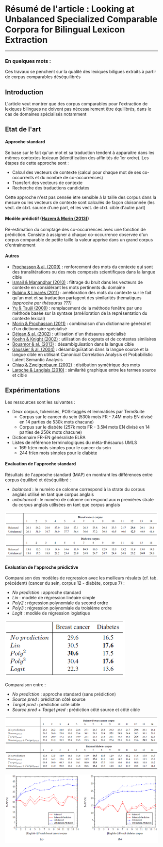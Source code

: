 # Résumé de l'article : Looking at Unbalanced Specialized Comparable Corpora for Bilingual Lexicon Extraction
---------

### En quelques mots : 
Ces travaux se penchent sur la qualité des lexiques biligues extraits à partir de corpus comparables déséquilibrés


## Introduction
L'article veut montrer que des corpus comparables pour l'extraction de lexiques bilingues ne doivent pas nécessairement être équilibrés, dans le cas de domaines spécialisés notamment



## Etat de l'art

#### Approche standard
Se base sur le fait qu'un mot et sa traduction tendent à apparaitre dans les mêmes contextes lexicaux (identification des affinités de 1er ordre). Les étapes de cette approche sont :
* Calcul des vecteurs de contexte (calcul pour chaque mot de ses co-occurrents et du nombre de co-occurrences)
* Transfert des vecteurs de contexte
* Recherche des traductions candidates

Cette approche n'est pas censée être sensible à la taille des corpus dans la mesure ou les vecteurs de contexte sont calculés de façon cloisonnée (les vect. de ctxt. source d'une part, et les vect. de ctxt. cible d'autre part)


#### Modèle prédictif ([Hazem & Morin (2013)](http://www.aclweb.org/anthology/I13-1196))

Ré-estimation du comptage des co-occurrences avec une fonction de prédiction. Consiste à assigner à chaque co-occurrence observée d'un corpus comparable de petite taille la valeur apprise dans un grand corpus d'entrainement



#### Autres
* [Prochasson & al. (2009)]() : renforcement des mots du contexte qui sont des translitérations ou des mots composés scientifiques dans la langue cible
* [Ismail & Manandhar (2010)]() : filtrage du bruit dans les vecteurs de contexte en considérant les mots pertinents du domaine
* [Rubino & Linarès (2011)]() : amélioration des mots du contexte sur le fait qu'un mot et sa traduction partagent des similarités thématiques _(approche par thésaurus ???)_
* [Yu & Tsujii (2009)]() : remplacement de la méthode fenêtre par une méthode basée sur la syntaxe (amélioration de la représentation du contexte lexical)
* [Morin & Prochasson (2011)]() : combinaison d'un dictionnaire général et d'un dictionnaire spécialisé
* [Déjean & al. (2002)]() : utilisation d'un thésaurus spécialisé
* [Koehn & Knight (2002)]() : utilisation de cognats et de contextes similaires
* [Bouamor & al. (2013)]() : désambiguïsation dans la langue cible
* [Gaussier & al. (2004)]() : désambiguïsation dans la langue source et la langue cible en utilisant Canonical Correlation Analysis et Probabilistic Latent Semantic Analysis
* [Chiao & Zweigenbaum (2002)]() : distibution symétrique des mots
* [Laroche & Langlais (2010)]() : similarité graphique entre les termes source et cible




## Expérimentations 
Les ressources sont les suivantes :
* Deux corpus, tokenisés, POS-taggés et lemmatisés par TermSuite 
  * Corpus sur le cancer du sein (530k mots FR - 7.4M mots EN divisé en 14 parties de 530k mots chacune)
  * Corpus sur le diabète (257k mots FR - 3.5M mots EN divisé en 14 parties de 250k mots chacune)
* Dictionnaire FR-EN généraliste ELRA
* Listes de référence terminologiques du méta-thésaurus UMLS
  * 169 fr/en mots simples pour le cancer du sein
  * 244 fr/en mots simples pour le diabète


#### Evaluation de l'approche standard

Résultats de l'approche standard (MAP) en montrant les différences entre corpus équilibré et déséquilibré :
* _balanced_ : le numéro de colonne correspond à la strate du corpus anglais utilisé en tant que corpus anglais
* _unbalanced_ : le numéro de colonne correspond aux **n** premières strate du corpus anglais utilisées en tant que corpus anglais

![alt text][fig1]


#### Evaluation de l'approche prédictive

Comparaison des modèles de regression avec les meilleurs résulats (cf. tab. précédent) (cancer du sein, corpus 12 - diabète, corpus 7) :
* _No prediction_ : approche standard
* _Lin_ : modèle de régression linéaire simple
* _Poly2_ : régression polynomiale du second ordre
* _Poly3_ : régression polynomiale du troisième ordre
* _Logit_ : modèle de régression logistique

![alt text][fig3]



Comparaison entre :
* _No prediction_ : approche standard (sans prédiction)
* _Source pred_ : prédiction côté source
* _Target pred_ : prédiction côté cible
* _Source pred + Target pred_ : prédiction côté source et côté cible

![alt text][fig2]





![alt text][fig4]





[fig1]: https://github.com/allinard/Multi-alignement-en-corpus-comparables/blob/master/Articles/images/MorinHazemFig1.png "MAP approche standard"
[fig2]: https://github.com/allinard/Multi-alignement-en-corpus-comparables/blob/master/Articles/images/MorinHazemFig2.png "MAP approche modèle de regression"
[fig3]: https://github.com/allinard/Multi-alignement-en-corpus-comparables/blob/master/Articles/images/MorinHazemFig3.png "Comparaison des modèles de regression"
[fig4]: https://github.com/allinard/Multi-alignement-en-corpus-comparables/blob/master/Articles/images/MorinHazemFig4.png "MAP approche standard avec la meilleure configuration"

